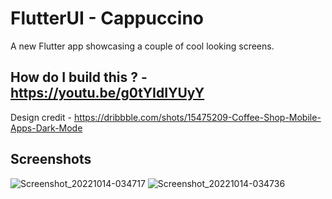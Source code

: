 # FlutterUI - Cappuccino

A new Flutter app showcasing a couple of cool looking screens.

## How do I build this ? - https://youtu.be/g0tYIdIYUyY 

Design credit - https://dribbble.com/shots/15475209-Coffee-Shop-Mobile-Apps-Dark-Mode

## Screenshots

![Screenshot_20221014-034717](https://user-images.githubusercontent.com/8137504/195721249-b335eb3f-8357-445c-966e-331e750c8a6d.png)
![Screenshot_20221014-034736](https://user-images.githubusercontent.com/8137504/195721219-63a1fd84-d9c6-4019-a564-1f46edc13753.png)


